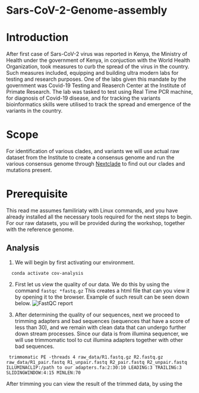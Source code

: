 # Sars-CoV-2-Genome-assembly

# Introduction

After first case of Sars-CoV-2 virus was reported in Kenya, the Ministry of Health under the government of Kenya, in conjuction with the World Health Organization, took measures to curb the spread of the virus in the country. Such measures included, equipping and building ultra modern labs for testing and research purposes. One of the labs given this mandate by the government was Covid-19 Testing and Reaserch Center at the Institute of Primate Research. The lab was tasked to test using Real Time PCR machine, for diagnosis of Covid-19 disease, and for tracking the variants bioinformatics skills were utilised to track the spread and emergence of the variants in the country.

# Scope

For identification of various clades, and variants we will use actual raw dataset from the Institute to create a consensus genome and run the various consensus genome through [Nextclade](https://https://clades.nextstrain.org/) to find out our clades and mutations present.

# Prerequisite

This read me assumes familiriaty with Linux commands, and you have already installed all the necessary tools required for the next steps to begin. For our raw datasets, you will be provided during the workshop, together with the reference genome.

## Analysis

1. We will begin by first activating our environment.
  ```
    conda activate cov-analysis
  ```
  
  2. First let us view the quality of our data. We do this by using the command
    ```
      fastqc *fastq.gz
    ```
   This creates a html file that can you view it by opening it to the browser. Example of such result can be seen down below.
 ![FastQC report](https://www.bioinformatics.babraham.ac.uk/projects/fastqc/fastqc.png)
 
 3. After determining the quality of our sequences, next we proceed to trimming adapters and bad sequences (sequences that have a score of less than 30), and we remain with clean data that can undergo further down stream processes. Since our data is from illumina sequencer, we will use trimmomatic tool to cut illumina adapters together with other bad sequences.
 ```
  trimmomatic PE -threads 4 raw_data/R1.fastq.gz R2.fastq.gz raw_data/R1_pair.fastq R1_unpair.fastq R2_pair.fastq R2_unpair.fastq ILLUMINACLIP:/path to our adapters.fa:2:30:10 LEADING:3 TRAILING:3 SLIDINGWINDOW:4:15 MINLEN:70
  ```
  After trimming you can view the result of the trimmed data, by using the 
